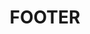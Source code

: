 ---
title: FOOTER
content: At Hooman Digital, we're more than just a team of digital experts. We're a group of individuals.
bannerImage: ../../assets/logo.png
description: Copyright © 2023. All Rights Reserved.
services:
   - text: Hire Team
     subText: UI/UX design
   - text: Jobs
     subText: Web Development
   - text: Brochers
     subText: Content writing
   - text: FAQs
     subText: Partnerships
   - text: Blog
     subText: Community management
   - text: Contact Us

additional:
    - text: Hooman Digital
      image: ../../assets/skypeIcon.png
    - text: hello@hoomandigital.com
      image: ../../assets/mailIcon.png
    - text: +91 123-456-0123
      image: ../../assets/callIcon.png
    - text: +91 123-456-0124
      image: ../../assets/whatsappIcon.png
---